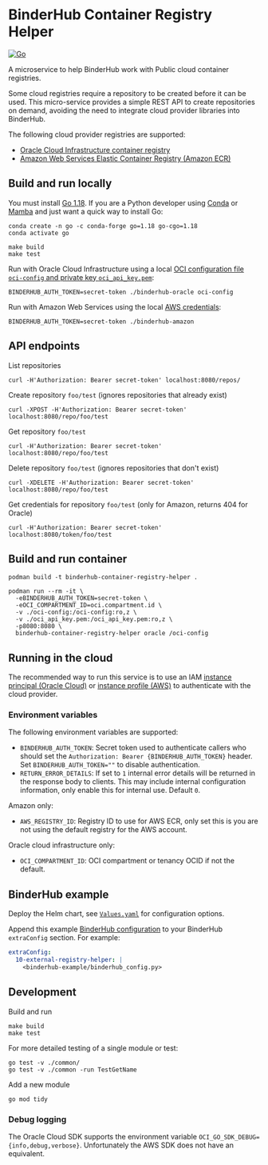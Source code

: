 # BinderHub Container Registry Helper

[![Go](https://github.com/manics/binderhub-container-registry-helper/actions/workflows/build.yml/badge.svg)](https://github.com/manics/binderhub-container-registry-helper/actions/workflows/build.yml)

A microservice to help BinderHub work with Public cloud container registries.

Some cloud registries require a repository to be created before it can be used.
This micro-service provides a simple REST API to create repositories on demand, avoiding the need to integrate cloud provider libraries into BinderHub.

The following cloud provider registries are supported:

- [Oracle Cloud Infrastructure container registry](https://docs.oracle.com/en-us/iaas/Content/Registry/Concepts/registryoverview.htm)
- [Amazon Web Services Elastic Container Registry (Amazon ECR)](https://aws.amazon.com/ecr/)

## Build and run locally

You must install [Go 1.18](https://tip.golang.org/doc/go1.18).
If you are a Python developer using [Conda](https://docs.conda.io/en/latest/) or [Mamba](https://mamba.readthedocs.io/) and just want a quick way to install Go:

```
conda create -n go -c conda-forge go=1.18 go-cgo=1.18
conda activate go
```

```
make build
make test
```

Run with Oracle Cloud Infrastructure using a local [OCI configuration file `oci-config` and private key `oci_api_key.pem`](https://docs.oracle.com/en-us/iaas/Content/API/Concepts/sdkconfig.htm):

```
BINDERHUB_AUTH_TOKEN=secret-token ./binderhub-oracle oci-config
```

Run with Amazon Web Services using the local [AWS credentials](https://docs.aws.amazon.com/cli/latest/userguide/cli-configure-files.html):

```
BINDERHUB_AUTH_TOKEN=secret-token ./binderhub-amazon
```

## API endpoints

List repositories

```
curl -H'Authorization: Bearer secret-token' localhost:8080/repos/
```

Create repository `foo/test` (ignores repositories that already exist)

```
curl -XPOST -H'Authorization: Bearer secret-token' localhost:8080/repo/foo/test
```

Get repository `foo/test`

```
curl -H'Authorization: Bearer secret-token' localhost:8080/repo/foo/test
```

Delete repository `foo/test` (ignores repositories that don't exist)

```
curl -XDELETE -H'Authorization: Bearer secret-token' localhost:8080/repo/foo/test
```

Get credentials for repository `foo/test` (only for Amazon, returns 404 for Oracle)

```
curl -H'Authorization: Bearer secret-token' localhost:8080/token/foo/test
```

## Build and run container

```
podman build -t binderhub-container-registry-helper .
```

```
podman run --rm -it \
  -eBINDERHUB_AUTH_TOKEN=secret-token \
  -eOCI_COMPARTMENT_ID=oci.compartment.id \
  -v ./oci-config:/oci-config:ro,z \
  -v ./oci_api_key.pem:/oci_api_key.pem:ro,z \
  -p8080:8080 \
  binderhub-container-registry-helper oracle /oci-config
```

## Running in the cloud

The recommended way to run this service is to use an IAM
[instance principal (Oracle Cloud)](https://blogs.oracle.com/developers/post/accessing-the-oracle-cloud-infrastructure-api-using-instance-principals)
or
[instance profile (AWS)](https://docs.aws.amazon.com/AWSEC2/latest/UserGuide/iam-roles-for-amazon-ec2.html)
to authenticate with the cloud provider.

### Environment variables

The following environment variables are supported:

- `BINDERHUB_AUTH_TOKEN`: Secret token used to authenticate callers who should set the `Authorization: Bearer {BINDERHUB_AUTH_TOKEN}` header.
  Set `BINDERHUB_AUTH_TOKEN=""` to disable authentication.
- `RETURN_ERROR_DETAILS`: If set to `1` internal error details will be returned in the response body to clients. This may include internal configuration information, only enable this for internal use. Default `0`.

Amazon only:

- `AWS_REGISTRY_ID`: Registry ID to use for AWS ECR, only set this is you are not using the default registry for the AWS account.

Oracle cloud infrastructure only:

- `OCI_COMPARTMENT_ID`: OCI compartment or tenancy OCID if not the default.

## BinderHub example

Deploy the Helm chart, see [`Values.yaml`](./helm-chart/values.yaml) for configuration options.

Append this example [BinderHub configuration](binderhub-example/binderhub_config.py) to your BinderHub `extraConfig` section.
For example:

```yaml
extraConfig:
  10-external-registry-helper: |
    <binderhub-example/binderhub_config.py>
```

## Development

Build and run

```
make build
make test
```

For more detailed testing of a single module or test:

```
go test -v ./common/
go test -v ./common -run TestGetName
```

Add a new module

```
go mod tidy
```

### Debug logging

The Oracle Cloud SDK supports the environment variable `OCI_GO_SDK_DEBUG={info,debug,verbose}`.
Unfortunately the AWS SDK does not have an equivalent.
